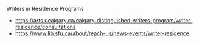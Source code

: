 Writers in Residence Programs

* https://arts.ucalgary.ca/calgary-distinguished-writers-program/writer-residence/consultations
* https://www.lib.sfu.ca/about/reach-us/news-events/writer-residence
